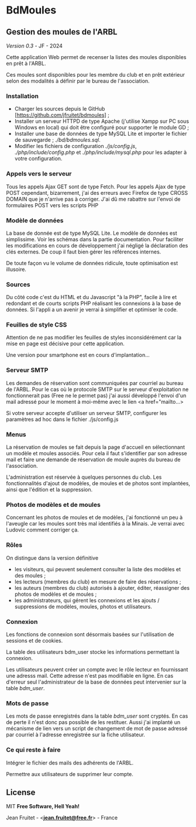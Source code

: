 # BdMoules
## Gestion des moules de l'ARBL
*Version 0.3* - JF - 2024

Cette application Web permet de recenser la listes des moules disponibles en prêt à l'ARBL.

Ces moules sont disponibles pour les membre du club et en prêt extérieur selon des modalités à définir par le bureau de l'association.
### Installation
 - Charger les sources depuis le GitHub [https://github.com/jfruitet/bdmoules] ;
 - Installer un serveur  HTTPD de type Apache (j'utilise Xampp sur PC sous Windows en local) qui doit être configuré pour supporter le module GD ;
 - Installer une base de données de type MySQL Lite et importer le fichier de sauvegarde ;
  *./bd/bdmoules.sql*.
 - Modifier les fichiers de configuration *./js/config.js*, *./php/include/config.php* et *./php/include/mysql.php* pour les adapter à votre configuration.
 
### Appels vers le serveur
Tous les appels Ajax GET sont de type Fetch.
Pour les appels Ajax de type POST cependant, bizarrement, j'ai des erreurs avec Firefox de type CROSS DOMAIN que je n'arrive pas à corriger.
J'ai dû me rabattre sur l'envoi de formulaires POST vers les scripts PHP

### Modèle de données
La base de donnée est de type MySQL Lite.
Le modèle de données est simplissime. Voir les schémas dans la partie documentation.
Pour faciliter les modifications en cours de développement j'ai négligé la déclaration des clés externes. De coup il faut bien gérer les références internes.

De toute façon vu le volume de données ridicule, toute optimisation est illusoire.
### Sources
Du côté code c'est du HTML et du Javascript "à la PHP", facile à lire et redondant et de courts scripts PHP réalisant les connexions à la base de données. 
Si l'appli a un avenir je verrai à simplifier et optimiser le code.

### Feuilles de style CSS
Attention de ne pas modifier les feuilles de styles inconsidérément car la mise en page est décisive pour cette application.

Une version pour smartphone est en cours d'implantation...

### Serveur SMTP
Les demandes de réservation sont communiquées par courriel au bureau de l'ARBL.
Pour le cas où le protocole SMTP sur le serveur d'exploitation ne fonctionnerait pas (Free ne le permet pas) 
j'ai aussi développé l'envoi d'un mail adressé pour le moment à moi-même avec le lien <a href="mailto...>

Si votre serveur accepte d'utiliser un serveur SMTP, configurer les paramètres ad hoc dans le fichier ./js/config.js

### Menus
La réservation de moules se fait depuis la page d'accueil en sélectionnant un modèle et moules associés.
Pour cela il faut s'identifier par son adresse mail et faire une demande de réservation de moule auprès du bureau de l'association.

L'administration est réservée à quelques personnes du club. Les fonctionnalités d'ajout de modèles, de moules et de photos sont implantées, ainsi que l'édition et la suppression.

### Photos de modèles et de moules
Concernant les photos de moules et de modèles, j'ai fonctionné un peu à l'aveugle car les moules sont très mal identifiés à la Minais. Je verrai avec Ludovic comment corriger ça.

### Rôles
On distingue dans la version définitive
- les visiteurs, qui peuvent seulement consulter la liste des modèles et des moules ;
- les lecteurs (membres du club) en mesure de faire des réservations ;
- les auteurs  (membres du club) autorisés à ajouter, éditer, réassigner des photos de modèles et de moules ;
- les administrateurs, qui gérent les connexions et les ajouts / suppressions de modèles, moules, photos et utilisateurs.

### Connexion
Les fonctions de connexion sont désormais basées sur l'utilisation de sessions et de cookies.

La table des utilisateurs bdm_user stocke les informations permettant la connexion.

Les utilisateurs peuvent créer un compte avec le rôle lecteur en fournissant une adresss mail. Cette adresse n'est pas modifiable en ligne. 
En cas d'erreur seul l'administrateur de la base de données peut intervenier sur la table *bdm_user*.

### Mots de passe
Les mots de passe enregistrés dans la table *bdm_user* sont cryptés. En cas de perte il n'est donc pas possible de les restituer.
Aussi j'ai implanté un mécanisme de lien  vers un script de changement de mot de passe adressé par courriel à l'adresse enregistrée sur la fiche utilisateur.

### Ce qui reste à faire
Intégrer le fichier des mails des adhérents de l'ARBL.

Permettre aux utilisateurs de supprimer leur compte. 

## License
MIT
**Free Software, Hell Yeah!**

Jean Fruitet - <**jean.fruitet@free.fr**> - France

